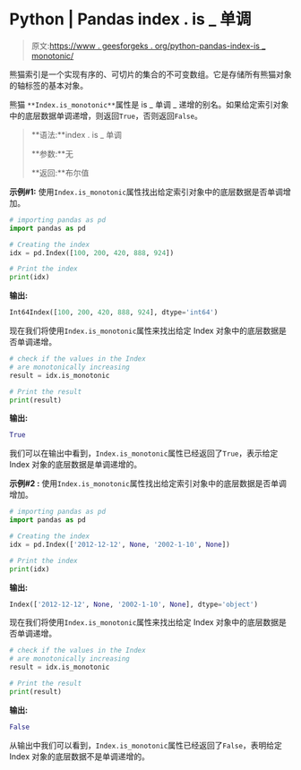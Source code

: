 # Python | Pandas index . is _ 单调

> 原文:[https://www . geesforgeks . org/python-pandas-index-is _ monotonic/](https://www.geeksforgeeks.org/python-pandas-index-is_monotonic/)

熊猫索引是一个实现有序的、可切片的集合的不可变数组。它是存储所有熊猫对象的轴标签的基本对象。

熊猫 `**Index.is_monotonic**`属性是 is _ 单调 _ 递增的别名。如果给定索引对象中的底层数据单调递增，则返回`True`，否则返回`False`。

> **语法:**index . is _ 单调
> 
> **参数:**无
> 
> **返回:**布尔值

**示例#1:** 使用`Index.is_monotonic`属性找出给定索引对象中的底层数据是否单调增加。

```py
# importing pandas as pd
import pandas as pd

# Creating the index
idx = pd.Index([100, 200, 420, 888, 924])

# Print the index
print(idx)
```

**输出:**

```py
Int64Index([100, 200, 420, 888, 924], dtype='int64')

```

现在我们将使用`Index.is_monotonic`属性来找出给定 Index 对象中的底层数据是否单调递增。

```py
# check if the values in the Index
# are monotonically increasing
result = idx.is_monotonic

# Print the result
print(result)
```

**输出:**

```py
True
```

我们可以在输出中看到，`Index.is_monotonic`属性已经返回了`True`，表示给定 Index 对象的底层数据是单调递增的。

**示例#2 :** 使用`Index.is_monotonic`属性找出给定索引对象中的底层数据是否单调增加。

```py
# importing pandas as pd
import pandas as pd

# Creating the index
idx = pd.Index(['2012-12-12', None, '2002-1-10', None])

# Print the index
print(idx)
```

**输出:**

```py
Index(['2012-12-12', None, '2002-1-10', None], dtype='object')

```

现在我们将使用`Index.is_monotonic`属性来找出给定 Index 对象中的底层数据是否单调递增。

```py
# check if the values in the Index
# are monotonically increasing
result = idx.is_monotonic

# Print the result
print(result)
```

**输出:**

```py
False
```

从输出中我们可以看到，`Index.is_monotonic`属性已经返回了`False`，表明给定 Index 对象的底层数据不是单调递增的。